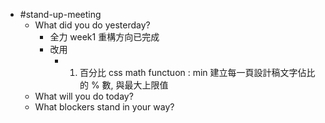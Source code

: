 - #stand-up-meeting
	- What did you do yesterday?
		- 全力 week1 重構方向已完成
		- 改用
			- 1. 百分比 css math functuon : min 建立每一頁設計稿文字佔比的 % 數, 與最大上限值
	- What will you do today?
	- What blockers stand in your way?